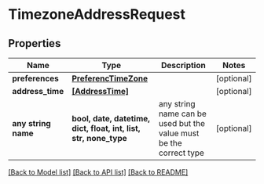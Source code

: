 # TimezoneAddressRequest


## Properties
Name | Type | Description | Notes
------------ | ------------- | ------------- | -------------
**preferences** | [**PreferencTimeZone**](PreferencTimeZone.md) |  | [optional] 
**address_time** | [**[AddressTime]**](AddressTime.md) |  | [optional] 
**any string name** | **bool, date, datetime, dict, float, int, list, str, none_type** | any string name can be used but the value must be the correct type | [optional]

[[Back to Model list]](../README.md#documentation-for-models) [[Back to API list]](../README.md#documentation-for-api-endpoints) [[Back to README]](../README.md)


